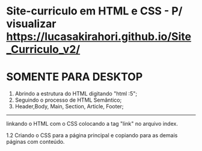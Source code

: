 # Site-curriculo em HTML e CSS - P/ visualizar https://lucasakirahori.github.io/Site_Curriculo_v2/

# SOMENTE PARA DESKTOP

1. Abrindo a estrutura do HTML digitando "html :5";
2. Seguindo o processo de HTML Semântico;
3. Header,Body, Main, Section, Article, Footer;

------------------------------------------------------

linkando o HTML com o CSS colocando a tag "link" no arquivo index.

1.2 Criando o CSS para a página principal e copiando para as demais páginas com conteúdo. 
